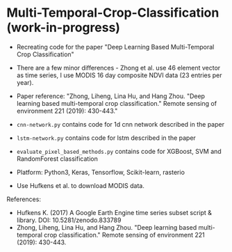 # Multi-Temporal-Crop-Classification (work-in-progress)

* Recreating code for the paper "Deep Learning Based Multi-Temporal Crop Classification"

* There are a few minor differences - Zhong et al. use 46 element vector as time series, I use MODIS 16 day composite NDVI data (23 entries per year).

* Paper reference: "Zhong, Liheng, Lina Hu, and Hang Zhou. "Deep learning based multi-temporal crop classification." Remote sensing of environment 221 (2019): 430-443."

* ```cnn-network.py``` contains code for 1d cnn network described in the paper

* ```lstm-network.py``` contains code for lstm described in the paper

* ```evaluate_pixel_based_methods.py``` contains code for XGBoost, SVM and RandomForest classification  

* Platform: Python3, Keras, Tensorflow, Scikit-learn, rasterio

* Use Hufkens et al. to download MODIS data.


References:
* Hufkens K. (2017) A Google Earth Engine time series subset script & library. DOI: 10.5281/zenodo.833789
* Zhong, Liheng, Lina Hu, and Hang Zhou. "Deep learning based multi-temporal crop classification." Remote sensing of environment 221 (2019): 430-443.

